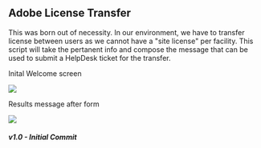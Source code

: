 ## Adobe License Transfer

This was born out of necessity.  In our environment, we have to transfer license between users as we cannot have a "site license" per facility.  This script will take the pertanent info and compose the message that can be used to submit a HelpDesk ticket for the transfer.

Inital Welcome screen

![](/JAMF-Pro-Scripts/AdobeLicenseTransfer/AdobeLicenseTransfer_Welcome.png)

Results message after form

![](/JAMF-Pro-Scripts/AdobeLicenseTransfer/AdobeLicenseTransfer_Done.png)

##### _v1.0 - Initial Commit_

